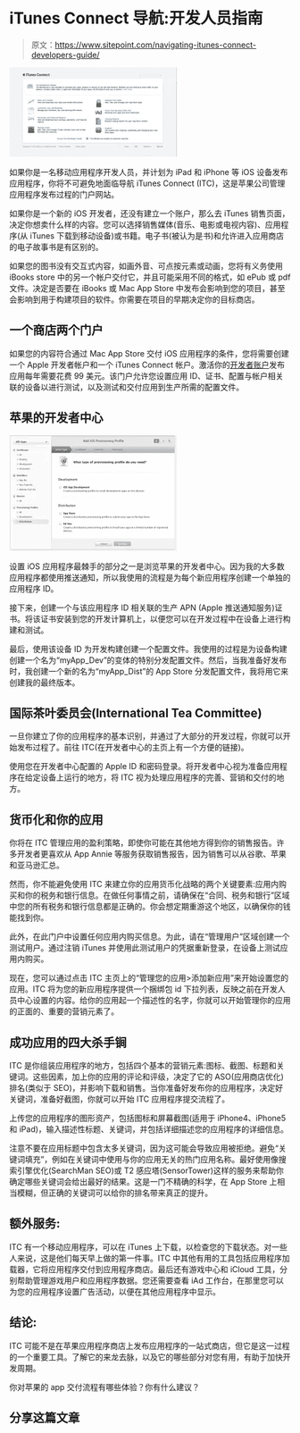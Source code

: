 # iTunes Connect 导航:开发人员指南

> 原文：<https://www.sitepoint.com/navigating-itunes-connect-developers-guide/>

![ITC dashboard](img/0866d617036a765d187548e352954171.png)

如果你是一名移动应用程序开发人员，并计划为 iPad 和 iPhone 等 iOS 设备发布应用程序，你将不可避免地面临导航 iTunes Connect (ITC)，这是苹果公司管理应用程序发布过程的门户网站。

如果你是一个新的 iOS 开发者，还没有建立一个账户，那么去 iTunes 销售页面，决定你想卖什么样的内容。您可以选择销售媒体(音乐、电影或电视内容)、应用程序(从 iTunes 下载到移动设备)或书籍。电子书(被认为是书)和允许进入应用商店的电子故事书是有区别的。

如果您的图书没有交互式内容，如画外音、可点按元素或动画，您将有义务使用 iBooks store 中的另一个帐户交付它，并且可能采用不同的格式，如 ePub 或 pdf 文件。决定是否要在 iBooks 或 Mac App Store 中发布会影响到您的项目，甚至会影响到用于构建项目的软件。你需要在项目的早期决定你的目标商店。

## 一个商店两个门户

如果您的内容符合通过 Mac App Store 交付 iOS 应用程序的条件，您将需要创建一个 Apple 开发者帐户和一个 iTunes Connect 帐户。激活你的[开发者账户](https://developer.apple.com)发布应用每年需要花费 99 美元。该门户允许您设置应用 ID、证书、配置与帐户相关联的设备以进行测试，以及测试和交付应用到生产所需的配置文件。

## 苹果的开发者中心

![Provisioning profile screenshot](img/bf5562e4b9b776458c569a730a1ce044.png)

设置 iOS 应用程序最棘手的部分之一是浏览苹果的开发者中心。因为我的大多数应用程序都使用推送通知，所以我使用的流程是为每个新应用程序创建一个单独的应用程序 ID。

接下来，创建一个与该应用程序 ID 相关联的生产 APN (Apple 推送通知服务)证书。将该证书安装到您的开发计算机上，以便您可以在开发过程中在设备上进行构建和测试。

最后，使用该设备 ID 为开发构建创建一个配置文件。我使用的过程是为设备构建创建一个名为“myApp_Dev”的变体的特别分发配置文件。然后，当我准备好发布时，我创建一个新的名为“myApp_Dist”的 App Store 分发配置文件，我将用它来创建我的最终版本。

## 国际茶叶委员会(International Tea Committee)

一旦你建立了你的应用程序的基本识别，并通过了大部分的开发过程，你就可以开始发布过程了。前往 ITC(在开发者中心的主页上有一个方便的链接)。

使用您在开发者中心配置的 Apple ID 和密码登录。将开发者中心视为准备应用程序在给定设备上运行的地方，将 ITC 视为处理应用程序的完善、营销和交付的地方。

## 货币化和你的应用

你将在 ITC 管理应用的盈利策略，即使你可能在其他地方得到你的销售报告。许多开发者更喜欢从 App Annie 等服务获取销售报告，因为销售可以从谷歌、苹果和亚马逊汇总。

然而，你不能避免使用 ITC 来建立你的应用货币化战略的两个关键要素:应用内购买和你的税务和银行信息。在做任何事情之前，请确保在“合同、税务和银行”区域中您的所有税务和银行信息都是正确的。你会想定期重游这个地区，以确保你的钱能找到你。

此外，在此门户中设置任何应用内购买信息。为此，请在“管理用户”区域创建一个测试用户。通过注销 iTunes 并使用此测试用户的凭据重新登录，在设备上测试应用内购买。

现在，您可以通过点击 ITC 主页上的“管理您的应用>添加新应用”来开始设置您的应用。ITC 将为您的新应用程序提供一个捆绑包 id 下拉列表，反映之前在开发人员中心设置的内容。给你的应用起一个描述性的名字，你就可以开始管理你的应用的正面的、重要的营销元素了。

## 成功应用的四大杀手锏

ITC 是你组装应用程序的地方，包括四个基本的营销元素:图标、截图、标题和关键词。这些因素，加上你的应用的评论和评级，决定了它的 ASO(应用商店优化)排名(类似于 SEO)，并影响下载和销售。当你准备好发布你的应用程序，决定好关键词，准备好截图，你就可以开始 ITC 应用程序提交流程了。

上传您的应用程序的图形资产，包括图标和屏幕截图(适用于 iPhone4、iPhone5 和 iPad)，输入描述性标题、关键词，并包括详细描述您的应用程序的详细信息。

注意不要在应用标题中包含太多关键词，因为这可能会导致应用被拒绝。避免“关键词填充”，例如在关键词中使用与你的应用无关的热门应用名称。最好使用像搜索引擎优化(SearchMan SEO)或 T2 感应塔(SensorTower)这样的服务来帮助你确定哪些关键词会给出最好的结果。这是一门不精确的科学，在 App Store 上相当模糊，但正确的关键词可以给你的排名带来真正的提升。

## 额外服务:

ITC 有一个移动应用程序，可以在 iTunes 上下载，以检查您的下载状态。对一些人来说，这是他们每天早上做的第一件事。ITC 中其他有用的工具包括应用程序加载器，它将应用程序交付到应用程序商店。最后还有游戏中心和 iCloud 工具，分别帮助管理游戏用户和应用程序数据。您还需要查看 iAd 工作台，在那里您可以为您的应用程序设置广告活动，以便在其他应用程序中显示。

## 结论:

ITC 可能不是在苹果应用程序商店上发布应用程序的一站式商店，但它是这一过程的一个重要工具。了解它的来龙去脉，以及它的哪些部分对您有用，有助于加快开发周期。

你对苹果的 app 交付流程有哪些体验？你有什么建议？

## 分享这篇文章